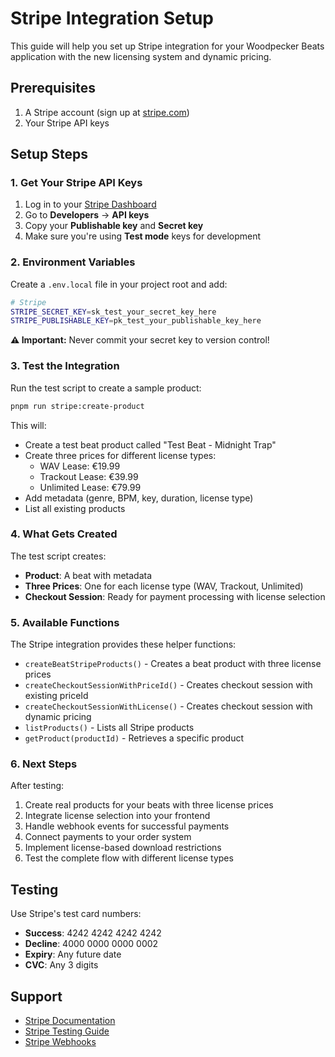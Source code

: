 # Stripe Integration Setup

This guide will help you set up Stripe integration for your Woodpecker Beats application with the new licensing system and dynamic pricing.

## Prerequisites

1. A Stripe account (sign up at [stripe.com](https://stripe.com))
2. Your Stripe API keys

## Setup Steps

### 1. Get Your Stripe API Keys

1. Log in to your [Stripe Dashboard](https://dashboard.stripe.com)
2. Go to **Developers** → **API keys**
3. Copy your **Publishable key** and **Secret key**
4. Make sure you're using **Test mode** keys for development

### 2. Environment Variables

Create a `.env.local` file in your project root and add:

```bash
# Stripe
STRIPE_SECRET_KEY=sk_test_your_secret_key_here
STRIPE_PUBLISHABLE_KEY=pk_test_your_publishable_key_here
```

**⚠️ Important:** Never commit your secret key to version control!

### 3. Test the Integration

Run the test script to create a sample product:

```bash
pnpm run stripe:create-product
```

This will:
- Create a test beat product called "Test Beat - Midnight Trap"
- Create three prices for different license types:
  - WAV Lease: €19.99
  - Trackout Lease: €39.99
  - Unlimited Lease: €79.99
- Add metadata (genre, BPM, key, duration, license type)
- List all existing products

### 4. What Gets Created

The test script creates:
- **Product**: A beat with metadata
- **Three Prices**: One for each license type (WAV, Trackout, Unlimited)
- **Checkout Session**: Ready for payment processing with license selection

### 5. Available Functions

The Stripe integration provides these helper functions:

- `createBeatStripeProducts()` - Creates a beat product with three license prices
- `createCheckoutSessionWithPriceId()` - Creates checkout session with existing priceId
- `createCheckoutSessionWithLicense()` - Creates checkout session with dynamic pricing
- `listProducts()` - Lists all Stripe products
- `getProduct(productId)` - Retrieves a specific product

### 6. Next Steps

After testing:
1. Create real products for your beats with three license prices
2. Integrate license selection into your frontend
3. Handle webhook events for successful payments
4. Connect payments to your order system
5. Implement license-based download restrictions
6. Test the complete flow with different license types

## Testing

Use Stripe's test card numbers:
- **Success**: 4242 4242 4242 4242
- **Decline**: 4000 0000 0000 0002
- **Expiry**: Any future date
- **CVC**: Any 3 digits

## Support

- [Stripe Documentation](https://stripe.com/docs)
- [Stripe Testing Guide](https://stripe.com/docs/testing)
- [Stripe Webhooks](https://stripe.com/docs/webhooks)
